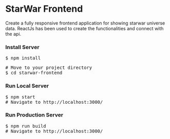 # StarWar Frontend
Create a fully responsive frontend application for showing starwar universe data. ReactJs has been used to create the functionalities and connect with the api. 

<h3>Install Server</h3>
<pre>$ npm install</pre>

<pre>
# Move to your project directory
$ cd starwar-frontend
</pre>

<h3>Run Local Server</h3>
<pre>$ npm start
# Navigate to http://localhost:3000/
</pre>

<h3>Run Production Server</h3>
<pre>$ npm run build
# Navigate to http://localhost:3000/
</pre>